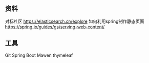 ## 资料
对标社区
https://elasticsearch.cn/explore 
如何利用spring制作静态页面
https://spring.io/guides/gs/serving-web-content/
## 工具
Git
Spring Boot
Mawen
thymeleaf 